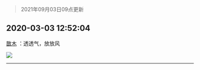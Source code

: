 > 2021年09月03日09点更新
<link rel="stylesheet" href="https://cdn.jsdelivr.net/gh/taotie6/sampleJSON@main/css/photo_show.css">


 ## 2020-03-03 12:52:04 

 [㪚木](https://www.coolapk.com/feed/16954680?shareKey=YjlmZjJhZmQ0OWEwNjEzMTc1Mzk~) ：透透气，放放风 

<div class="album">
<img class="img-item" src="http://image.coolapk.com/feed/2020/0303/12/1081091_d43ec2d0_1096_1922@3397x2440.jpeg" />
</div>

 ------- 

